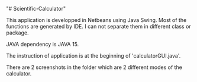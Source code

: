 "# Scientific-Calculator" 

This application is developped in Netbeans using Java Swing. Most of the functions are generated by IDE. I can not separate them in different class or package.

JAVA dependency is JAVA 15.

The instruction of application is at the beginning of 'calculatorGUI.java'.

There are 2 screenshots in the folder which are 2 different modes of the calculator.
